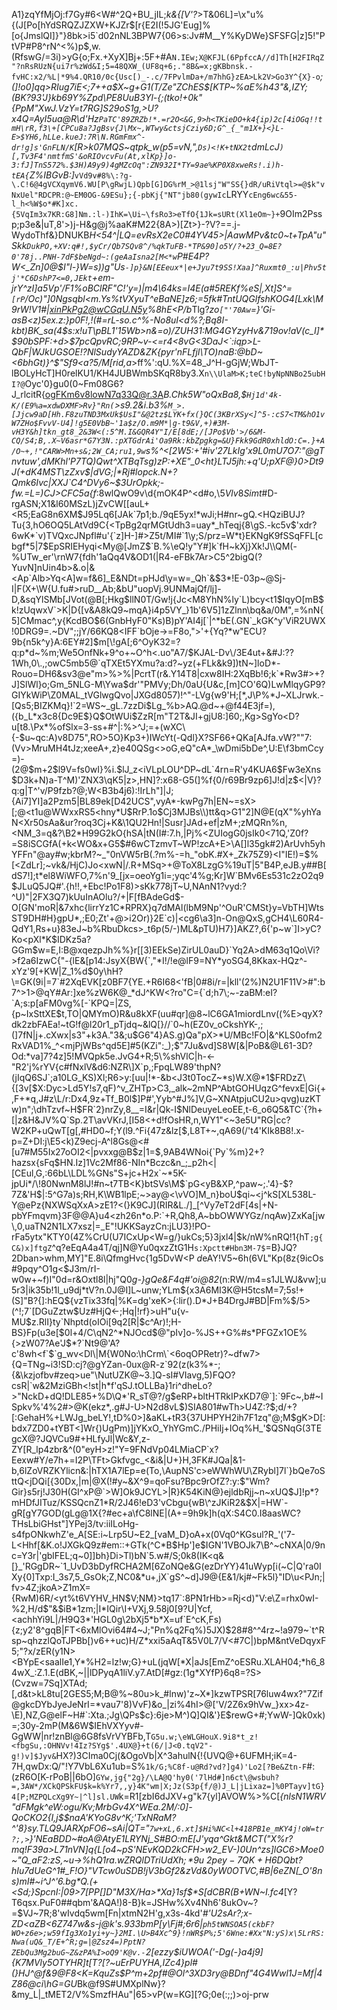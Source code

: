A1}zqYfMjOj:f7Gy#6<W#^2Q+BU_jIL;_k&{[V'?_>T&06L]\=\x"u%{(J[Po[hYdSRQZJZXW+KJZr$[r{E2I(!5JG'Eug]%[o{JmslQI]}"}8bk>i5`d02nNL3BPW7{06>s:Jv#M__Y%KyDWe}SFSFG|z]5!"PtVP#P8^rN^<%)p$,w.(RfswG/=3i)>yG{o;Fx.+XyX]Bj+:5F+#A`N.IEw;X@KFJL(6PpfccA//d]Th[H2FIRqZ"?nRsRUzN{ui7r%zWd&I;5=48QXW_(UF8q+6;."8B&=x;gKBbnsk.-fvHC:x2/%L|*9%4.QR10/0c{Usc[)_-.c/7FPvlmDa+/m7hhG}zEA>Lk2V>Go3Y^{X}-o`*;(]!o0]qq>RIug7$%9s["!/6Y_dF/#Tts+>ra9-t$iE<;7++a$X~g+G1(T/Ze"ZChES$[KTP~%aE%h43"&,IZY;(BK?93'J}kb69Y%Zpd\PE8UuB3Yl-{;(tko!+0k"{PpM"XwJ.VzY=t7RG]S29oS1g,>U?x4Q=AyI5ua@R\d'Hz`PaTC'89ZRZb!*.=r2O<&G,9>h<TKieDO+k4{ip)2c[4iOGq!!tmH\rR,f3\+[CPCu8a?JgBsv{J\Mx~,WTwy&ctsjCziy6D;G^_{_"m1X+}<}L-E>$YH6,hLLe.kueJ:7R\N.RGmFmx^-dr!g]s'GnFLN/K`[R>k07MQS~qtpk_w(p5=vN,",`Ds)<!K+tNX2t`dmLcJ`)[,Tv3F4'nmtfmS'&oRIOvcvFu(At,xlKp}]o-3:fJ]TnS572%.$3H)A9y9)4gMZcOq":ZN932I*TY=9ae%KP0X8xweRs!.i)h-tEA{`Z%IBGv$B:%Uoic_2&yfnv-=a</Oz:G?w9?#8eX0$]*`vVd9v#8%\:?g-\.C!6@4gVCXqymV6.WU[P\gRwjL)Qpb[G]DG%rM_>@1lsj"W"SS{}dR/uRiVtql>=@$k"vNxUel"RDCPR:@~EM0OG-&9ESu};{-pbKj{"NT"jb80(gywIc`LRYY`cEng6wc&55-l_h<%W$o*#K]xc.{5VqIm3x7KR:G8]Nm.:l-)IhK=\Ui~\fsRo3>eTfO{1Jk=sURt(Xl1eOm~}+`9OIm2Pssp;p3e&|uT,8'>)j-H&g@j%aaK#M22{8A>)[Zt>}-?V?==.j-WydoThf&}DNUKB*H<54^|LQ=evRsX2eC0#4YV45>|AawMPv&tc0\~t+TpA"u"Skk`DukPO,+XV:q#!,$yCr/Qb7SQv8^/%qkTuFB-*TP&90]o5Y/?+23_Q=8E?0'78j..PNH-7dF$beNgd~:(geAaIsna2[M<*w`P#E4P?W<_Zn]0@$I"l-}W=s))g"Us`-]p}&N[EEeux*|e+Jyu7t9SS!Xaa]^Ruxmt0_:u|Phv5tj'*C6DshP7<=0,JEkt`+em-jrY^zI]a5Vp'/F1%oBClRF"C!'y=)|m4\64ks=I4E(a#5REKf%eS|,Xt]S^=`[rP`/Oc)"]0Ngsqbl<m.Ys%tVXyuT^eBaNE]z6;=5fk#TntUQG$lfshKOG4[%<sF650NMj^0dkhegfdVC8q-)n?[$Lxk\M9rW!V1#|xinPkPg2@wCGqU.N5y%8hE<P/b*Tlg?_zo`["'70Aw`=}'Gi-asB<z)5ex.z:}p0F!,!(#=rL-so.c^%-No8uI<d%?;Bq8I-kbt)BK_sa(4$s:x!uT\pBL1'15Wb>n&=o)/ZUH31:MG4GYzyHv&719ov!aV(c_I]*$90bSPF:+d>$7pcQpvRC;9RP~v-<=r4<8vG<3DaJ<`:iqp>L-QbF|WJkUGSOE!?NlSudyYAZD&ZK{pyr'nFLfjI\TO)naB:@bD~<6bhGt)}^$"Sf9<a?5/M[rid,a_>ff%':qU.%X=48_J^H-gGjW;WbJT-lBOLyHcT]H0relKU1/KH4JUBWmbSKqR8by3.X`n\\UlaM>K;teC!byNpNNBo25ubHI?@`Oyc'0}gu0(0~Fm08G6?J_rlcitR{ogFKm6v8lowN7q33Q@r.3A*B.Chk5W"oQxBa8,$`Hj1d'4k-K/(E9%a=xdwDXMF>Rv}"Rn(`>s9.2&i.b3%`M_>.[Jjcw9aD[Hh.F8zuTND3MxUk$UsI"&@2tz$LYK+fx(}QC(3KBrXSy<]^5-:cS7<TM&hO1vW7ZHo$FvvV-U4]!g5E0VbB~'1a$z/O.m9M*|g-t9&V,+)#3M-vH3Y&h]tkn_gt8_2&3W<(:5^M.I&GQR4Y"I/E[8dE;/[JPo$Vb'>/6&M-CQ/S4;B,.X~V6asr*G7Y3N.:pXTGdrAi'Oa9Rk:kbZpgkg=&U}Fkk9GdR0xhldO:C=.}+A/O~+,!"CARW>Mn+s&;2W_CA;ru1,9w`s%^<[2W5:+'#iv'27LkIg'x9L0mU7O7:"@gTnvtuw',dMKhl'P7TQ)Qwt^XTBqTsg)zP:+XE"_0<ht}LTJ5jh:+q'U;pXF@}0>Dt9J(+dK4MST\zZxv$|dVG;|*Rj#lopck.N+?Qmk6Ivc|XXJ`C4^DVy6~$3UrOpkk;-fw.=L=)CJ>CFC5a{f*:8wlQwO9v\d{mOK4P^<d#o,\5$Vlv8Simt$#D\-rgASN;X1&l60MSzL)jZvCW[[auL+<R5;EaG8n6XM$J95Lq6[JAk`7p1;b./9qE5yx!*wJi;H#nr~gQ.<HQziBUJ?Tu{3,hO6OQ5LAtVd9C{<TpBg2qrMGtUdh3=uay*_hTeqj{8\gS.-kc5v$'xdr?6wK*`v)TVQxcJNpfl#u'{`z]H-]#>Z5t/MI#`1\y;S/prz=W*t}EKNgK9fSSqFFL[cbgf*5|7$EpSRIEHyqi<My@[JmZ$`B.%\eQ!y"Y#]k`fH~kXj}Xk!J\\QM(-%UTw_er'\rnW7{fdh'1aQq4V&OD1(|R4-eFBk7Ar>C5^2bigQ(?YuvN]nUin4b>&.o|&<Ap`Alb>Yq<A]w=f&6]_E&NDt=pHJd\y=w=_Qh`&$3*!E-03p~@Sj-I|F(X+\W{U.fu#>ruD__Ab;&bU"uopVj.9UNMajQf/lj]-D,&sqYlSMb[JVot(@B[;Hkg$llN0T/Gw!j{Jc<M8YhN%ly`L)bcy<t1$IqyO[mB$k!zUqwxV`>K|D{[v&A8kQ9~mqA}i4p5VY_}1b'6V5]1zZlnn\bq&a/0M",=%nN{5]CMmac^,y{KcdBO$6(GnbHyF0"Ks)B)pY'AI4j[`|^*bE(.GN`_kGK^y'ViR2UWX!0DRG9=.~DV";;jY/66KQ8<IFF`bOje->=F8o,">'+{Yq?*w"ECU?9b{n5k^y}A:6EY#2]$m[\!gA[;6^OyK32=?q:p*d~%m;We5OnfNk+9^o+~O^h<.uo"A7/$KJAL-Dv\/3E4ut+&#J:??1Wh,0\.,;owC5mb5@`qTXEt5YXmu?a:d?~yz(+FLk&k9])tN~]loD*-Rouo=DH6&sv3@e"m>%>%|PcrtT(r&.Y14T8|cxw8IH:2XqBb!6;k`*Rw3#>+?J]SlWl}o;Gm_5NLG-M\Ywa$dr'"PMVy;Dh/0aU{U&c,[m]CO'6Q)LwMlqyGP9?GIYkWiP\Z0MAL_tVGlwgQvo|JXGd8057)!^"-LVg{w9'H;[*,J\P%*J~XLJrwk.-[Qs5;BIZKMq}!`2=WS~_gL.7zzDi$Lg_%b>AQ.@d~+@f44E3jf=),({b_L*x3c8{Dc9E$}Q$OtWUi$ZzR[m"T2T&JI+gjU8:]60;,Kg>SgYo<D?u[t8.\Px*%ofSlx=3-ss+#^|:%>^J;=+(wXC\{-$u~qc:A)v8D75",RO>5O}Kp3+)IWcYt(-Qdl}X?SF66+QKa[AJfa.vW?""7:(Vv>MruMH4tJz;xeeA+,z}e40QSg<>oG,eQ"cA*_\wDmi5bDe^,U:E\f3bmCcy=)-(2@$m+2$l9V=fs0wI}%i.$lJ_z<iVLpLOU^DP~dL`4rn=R'y4KUA6$Fw3eXns$D3k+N)a-T^M)'ZNX3\qK5|z>,HN]?:x68-G5(]%f{0/r69Br9zp6]J!d|z$<|V}?q:g|T^'v/P9fzb?@;W<B3b4j6):!IrLh"]|J;{Ai7]YI]a2Pzm5|BL89ek[D42UCS",vyA*-kwPg7h|EN~=sX>[;@<t1u@WWxxRS5<hny*U$RrP.1o$Cj3MJBs\\)tt&q>G1"2]N@E(qX"%yhYaN<Xr50sAa&ur?roq3Cj+K&\1QU2Hn!|Susr]JAd+ef|zM+;zMQRn%n,<NM_3=q&?\B2*H99G2kO{hSA|tN(I#:7.h,|Pj%<ZUIogG0jsIk0<71Q,'Z0f?=S8iSCGfA(+k<WO&x+G5$#6wCTzmvT~WP!zcA+E>\A[]l35gk#2)ArUvh5yhYFFn"@ay#w;kbrM?~_"0nVW5rB(.?m%-=h_"obK.#X+_Zk75Z9}<I"IE!)=$%[<ZdLr];~vk&/HjC)Jo<xwN|/.R+MSq>+@ToX8LzgG%19uT|5"B4P,eJB.y##B[dS7!];t*el8WiWFO,7%n'9_[jx=oeoYg1i=;yqc'4%g;Kr]W`BMv6Es531c2zO2q9$JLuQ5JQ#'.{h!!,+Ebc!Po1F8)>sKk778jT~U,NAnN1?vyd:?^U)"|2FX3Q7)kUuInAOlu?/+|F[fBAdeGd$-O[GN'moR|&7xhc{lirrYz1C*RPRX}q7dMAl(lbM9Np'^OuR'CMSt}y=VbTH]WtsST9DH#H}gpU*,;E0;Zt'+@>i2Or)}2E`c)|<cg6\a3]n-On@QxS,gCH4\L60R4-QdY1,Rs+u}83eJ~b%RbuDkcs>_t6p(5/-)ML&pTU)H7}]AKZ?,6{'p~w`]I>yC?Ko<pXl*K$IDKz5a?GGm$w=E,I:B@xqezpJh%%}r[[3)EEkSe)ZirUL0auD}`Yq2A>dM63q1Qo\Vi?>f2a6IzwC{"-{lE&[p14:JsyX{BW{`,"*I!/!e@lF9=NY*yoSG4,8Kkax-HQz^-xYz'9[+KW|Z_1%d$0y\hH?\=GK(9i|=7`#2XqEVK[z0BF7{YE.+R6I68<'fB|0#8i/r=|kll'(2%)N2U1F11V>#":b7^>1>@qY#Ar:]xe%zW6K@_*dJ^KW<?ro"C={`d;h7\;~-zaBM:eI?`A;s:p[aFM0vg%[-`KPQ=|ZS,{p~IxSttXE$t,TO|QMYmO)R&u8kXF(uu#qr]@8~lC6GA1miordLnv((%E>qyX?dk2zbFAEa!~tG!f@l20r1_pTjdq~&lQ[}//`0~h(EZ0v_oCkshYK-,;(]7fN|j+.cXwx|s3"+k3A."3&;u$G6"4}AS.g)Qa"pX>*U/MBc!FO|&^KLS0ofm2RxVAD1%_^<mjPjWBs^qd5E]#5(KZi":_);$"7Ju&vd]S8W[&|PoB&@L61-3D?Od:*va]7?4z]5!MVQpk5e.JvG4+R;5\%shVlC|h-<-"R2'j%rYV{c#fNxlV&d6:NZR\]X`p,;FpqLW89'thpN?(jIqQ6SJ`;a10LG_KS)Xl;R6>y:[uu|!*-&b<J3t0TocZ~*s)W.X@*1$FRDzZ\{[3v[$X:Dyc>Ld5Y!s7,qF)^v_ZHTp>C3,_alk~2mNP^AbtGOHUqzG^fevxE|Gi{+,F+*q,J#z\L/r:Dx4,9z+Tf_B0l$]P#',Yyb^#J%]V,G~XNAtpjuCU2u>qvg)uzKTw)n";\dhTzvf~H$FR`2}nrZy,8__=I&r|Qk-I$NlDeuyeLeoEE,t-6_o6Q5&TC`{?h+[|z&H&JV%Q`Sp.2T\avVKrJ,[I58<+d!fOsHR,n,WY1"<~3e5U"RG|cc?W2KP+uQwT[g[,#HD0~f;Y(l9.^Fi{47z&lz[$,L8T+~,qA69(/'t4'KIk8B8!.x-p=Z+DI:j\E5<k)Z9ecj-A^l8Gs@<#[u7#M55Ix27oOI2<|pvxxg@B$z|1=$,9AB4WNoi{`Py`%m}2+?hazsx{sFq$HN.Iz]1Vc2Mf86-NIn*Bczc&n_;_p2h<|[CEul,G,:66bL\LDL%GNs"S+jc+H2x`~*5K-jpUi*/\!80NwnM8lJ!#n~t7TB<K}btSVs\M$`pG<yB&XP,^paw~;.'4}-$?7Z&'H$|:5^G7a)s;RH,K\WB1lpE;~>ay@<\vVO]M_n}boU$qi~<j^kS[XL538L-Y@ePz{NXWSqXxA>zE1?<(}K9CJ](RIR&L./]_[^Vy7eT2dF[4s|+N-pbYFmqvm}3F@@A}u4<zh26n*o.P:`+R,Qh8,A~bbOWWYGz/nqAw}ZxKa[jw\,0,uaTN2N1LX7xsz|=_E"!UKKSayzCn:jLU3}!PO-rFa5ytx"KTY0(4Z%CrU(U7ICxUp<W=g/}ukCs;5}3jxl4|$k/nW%nRQ!1{hT`;g{C&)x]ftgZ`^q?eEqA4a4T/qj]N@Yu0qxzZtG1H`s:Xpctt#Hbn3M-7$`=B}JQ?2Dban>whm,MY]"E.8i\QfmgHvc{1g5DvW\<P$~d$eAY!V5~6h(6VL"Kp(8z{9icOs#9pqy^O1g<$J3m/rI-w0w+~f)I"0d=r&Oxtl8l|hj"Q0*g-}gQe&F4q#'oi@82*(n:RW/m4=s1JLWJ&vw];u5r3|ik35b!1l_u9dj*tV?n.0J@I]L~unw;YLm${x3A6MI3K@H5tcsM=7;5s!+(S]"B?{]:hEQ${vzTix33fq|%K=dg'xeK>{:lir().D*J+B4DrgJ#BD|Fm%$/5>(^!;7`[DGuZztw$Uz#HjQ<-;Hq|!rf}>uH"u{v-MU$z.RlI}ty`Nhptd(oIOi[9q2[R|$c^Ar)!;H-BS}Fp(u3e[$0l+4/C\qN2^*NJOcd$@"pIv]o-%JS++G%#s*PFGZx1OE%{>zW07?Ae'J$*?`Nt9@'A?c'8wh<f`$`g_wv<Dl\|M{W0No:\hCrm\`<6oqOPRetr)?~dfw7>{Q=TNg~i3!SD:cj?@gYZan-0ux@R-z`92(z(k3%*-;{&\kzjofbv#zeq>ue"\NutUZK@~3.]Q-sI#VIavg,5)FQO?csR|`w&2MziGBh<!st|h*f'qSJ.tOLLBa}1ri^dheLo?>"NckD+dQ!DLE85+%D\Q*'R_sT@?/g$eRP+bltHTRkIPxKD7@`]:`9Fc~,b#~ISpkv%'4%2#>@K(ekz*,.g#J-U>N2d8vL$)SIA801#wTh>U4Z:?$;d/+?[:GehaH%+LWJg_beLY!,tD%0>]&aKL+tR3{37UHPYH2ih7F1zq"@;M$gK>D[:bdx7ZD0+tYBT<]Wr{)UgPm)]jYKxO_YhYGmC./PHiIj+IOq%H_'$QSNqG(3TEgcX@?JQVCu9#+HLfyJl|Wc&Y,z-ZY[R_lp4zbr&^(0"eyH>z!"Y=9FNdVp04LMiaCP`x?Eexw#Y/e7h+=I2P\TFt>Gkfvgc_<&i&|U+}H,3FK#JQa|&1-b,6lZoVRZKYlicn&:|hTX1A7lEp=e(To,\AupNS'c>eWWhWU\ZRybl]7l`}bQe7oSttQ<jDQi[{30Dx,|m|@X(!#y~&X^9=qoFsu?Bpc9rOfZ?:y:$"Wm?Gir}s5rj!J30H(GI^xP@`>W]Ok9JCYL>|R}K54KiN@}ejldbRjj~n~xUQ$J]!p*?mHDfJITuz/KSSQcnZ1*R/2J46!eD3'vCbgu{wB\^zJKiR2&$X|=HW`-gR[gY7GOD(gLg@1X{?#ec+a\fC8lNE|(A+=9h9k]h(qX:S4C0.I8aasWC?THsLbiGHst"]YPej3/tv:iiILoHg-s4fpONkwhZ'e_A[SE:i~Lrp5U~E2_[vaM_D}oA+x(0Vq0^KGsul?R_'('7-L<Hhf[&K.o!JXGkQ9z#em::+GTk(^C*B$Hp']e$IGN'1VBOJk7\B^~cNXA|0/9nc=Y3r|'gblFEL;q~0]]bh}Di>Tl)bN`5.w#/S;0k8(IK<q&[}_'RGgDR~`1_UvD3bDyfRCHA2M[6ZoNQe&G(ezDrYY}41uWyp[i(~C|Q'ra0IXy{0]Txp:I_3s7,5_GsOk;Z,NC0&*u+,jX`gS^~d]J9@{E&1/kj#~Fk5l}"ID\u<PJn;|fv>4Z;jkoA>Z1mX={RwM)6R/<yt%t6VYHV_HN$V;NM}>tq17`:8PN1rHb>=Rj<d)"V:e\Z=rhx0wI-%2,H/d$"&$iB*1zm;|I*IQir\I+VXj,9.58j0[9?U|Ycf,<achhYi9L|/H9Q3*'HGL0g\2bXj5*b*X=uf`E^cK,Fs){z;y2'8^gqB|FT<6xMlOvi64#4~J;"Pn%q2Fq%)5JX)$28#8^^4rz~!a979~`t^Rsp~qhzzlQoTJPBb[)v6++uc)H/Z*xxi5aAqT&5V0L7/V<#7C|)bpM&ntVeDqyxF5;"?x/zER(y1N><BYpE<saalIe1,Y*%H2=lz!w;G}+uL(jqW[*X|aJs[EmZ^oESRu.XLAH04;*h6_84wX_:Z.1.E(dBK,~||lDPyqA1liV.y7.AtD[#gz:(1g*XYfP}6q8=?S>(Cvzw=7Sq]XTAd;[,d&t>kL8tu[2GES5;M;B@%~80u>k_#lnw)'z~X*]kzwTPSR[76luw4wx?"7Zif@gkcDYbJyeJeNrI=*vau7'8)VvF)&o_|zi%4hI>@['V/2Z6x9hVw_}xx>4z-\E),NZ,G@elF~H#`:Xta.;Jg\QPs$c}:6je>M^)Q]QI&'}E$rewG+#;YwW-]Qk0xk)=;30y-2mP(M&6W$IEhVXYyv#-GgWW\|nr!znBl@6G8fsVrVYBFb,T`G5u.w;\eWLGHouX.9i8*t_z!<fbgSu,:OHNVv!4Iz?SYg$'.4UX@}+t(6/|J<0.tqV2"-g!)v]$Jyv&`HX?)3CIma0Cj(&OgoVb|X^3ahulN{!{UVQ@+6UFMH;iK=4-7H,qwDx:Q/"!Y7VbL6Xu1ub=S%`1k/G;%C8f-u@Rd?vd?]g4)'Lo2[?Be&Ztn-F`#:(zR6O[K-rPoB||6bO]`GYw,jg{"2g}/\LA@Q'hy0('7lHd#]n6ct\@wsbuh?=,3AW*/XCkQPSkFU$k=k%Yr7,,y}4K"wm|X;Jz(S3p{f/@)J_L|jLixaz=]%0PTayv]tG}4[P;MZPQLcXg9Y~|^l]sl.UW`k=R1\[zbI6dJXV+g"k7{yl]AVOW%>%C[_{nlsN1WRV"dFMgk^e*W:ogu/Kv;MrbGv4X^WEa.2M/:0]-QoCKO*2{I,j$$naA'KYoG8v^K;'TxNRaM?^'8}sy.TLQ9JARXpFO6~sAi|QT="`7w+xL,6.xt]$Hi%NC<l+418PB1e_mKY4j!oW=tr?;,>`}'NEaBDD~#oA@AtyE1LR*YNj_S#BO:mE[J'yqa^Gkt&MCT("X%r?mq!F3*9a>L71nVN]q{L[o4~pS'NEvKQD2kCFH>w2_EV-)0Un^zs]lGC6>Moe0~"Q_aF2:zS\,~u->%h$Q1ra.wZRQlDTriUdXh;*9u~2pey-7QK+H6DQbt?hIu$7dUeG^1#_F!O}"VTcw0uSDB!jV3bGf2&zVd&0yW0OTVC,#B|6eZN[_O'8ns)mI#~i^J^'6.bg*Q.(+<*Sd;}Spc*nI:|09>7[PP[]D"M3X/Ha>*Xa}1sf$*S[dCBR(B+WN~I.fc4_[Y?T6qsx.PuF0##qbm'&AQA!)8-B}k=JSHw%Xv4Nh6'8ukOv~?=$VJ~7R;8'wIvdq5wm[Fn|xtmN2H'g,x3s-4kd'*#'U2sAr?;x-ZD<aZB<6Z747w&s-j@k's.933bmP[y\Fj#;6r6|`ph5tWNSOA5(ckbF?WO+z6e>;w59fIg3Xo1yi+y~}2MI.\U>B4Xc^9}!nWR$P%;5'6Wne:#Xx"N:yS)x\5LrRS:Nwa(uQ&_T/E+^R;g=|@Zsz4=)PptN?ZEbQu3Mg2buG~Z&zPA%I>oQ9'K@v.-`2[ezzy$iUWOA('-Dg(-}a4j9]{K7MVly5OTYHR]t[T?[?~uErPUYHA,IZc4}pl#(}HJ^@f&9@F8<K=KquZs$P^m+2pf#@Ol^3XD3ry@BDnf"4G4Wwl1J=Mf|4Z86@ci\hG=GU*Bk@f9S#UMXplNw}?&my_L|_tMET2/V%SmzfHAu"\|65>vP(w=KG][?G;0e(:;;)>oj-prw